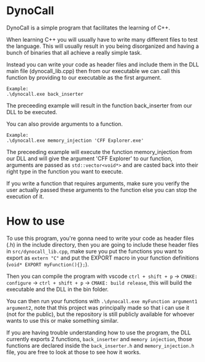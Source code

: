 # DynoCall
DynoCall is a simple program that facilitates the learning of C++. 

When learning C++ you will usually have to write many different files to test the language. This will usually result in you being disorganized and having a bunch of binaries that all achieve a really simple task. 

Instead you can write your code as header files and include them in the DLL main file (dynocall_lib.cpp) then from our executable we can call this function by providing to our executable as the first argument.

```
Example:
.\dynocall.exe back_inserter
```

The preceeding example will result in the function back_inserter from our DLL to be executed.

You can also provide arguments to a function.

```
Example:
.\dynocall.exe memory_injection 'CFF Explorer.exe'
```

The preceeding example will execute the function memory_injection from our DLL and will give the argument 'CFF Explorer' to our function, arguments are passed as `std::vector<void*>` and are casted back into their right type in the function you want to execute.

If you write a function that requires arguments, make sure you verify the user actually passed these arguments to the function else you can stop the execution of it.

# How to use
To use this program, you're gonna need to write your code as header files (.h) in the include directory, then you are going to include these header files in `src/dynocall_lib.cpp`, make sure you put the functions you want to export as `extern "C"` and put the EXPORT macro in your function definitions (`void* EXPORT myFunction(){};`).

Then you can compile the program with vscode `ctrl + shift + p` -> `CMAKE: configure` -> `ctrl + shift + p` -> `CMAKE: build release`, this will build the executable and the DLL in the bin folder.

You can then run your functions with `.\dynocall.exe myFunction argument1 argument2`, note that this project was principally made so that i can use it (not for the public), but the repository is still publicly available for whoever wants to use this or make something similar.

If you are having trouble understanding how to use the program, the DLL currently exports 2 functions, `back_inserter` and `memory injection`, those functions are declared inside the `back_inserter.h` and `memory_injection.h` file, you are free to look at those to see how it works.